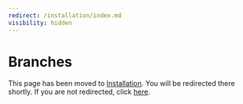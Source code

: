 ```yaml
---
redirect: /installation/index.md
visibility: hidden
---
```


# Branches

This page has been moved to [Installation](/Installation). You will be redirected there shortly. If you are not redirected, click [here](/Installation).
